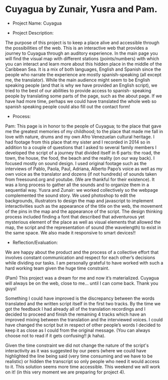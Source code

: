 # Cuyagua by Zunair, Yusra and Pam. 

- Project Name: Cuyagua

- Project Description:

The purpose of this project is to keep a place alive and accessible through the possibilities of the web. This is an interactive web that provides a journey to Cuyagua through an auditory experience. In the main page you will find the visual map with different stations (points/numbers) with which you can interact and learn more about this hidden place in the middle of the Caribbean Sea. It is a mix of both languages, English and Spanish since the people who narrate the experience are mostly spanish-speaking (all except me, the translator). While the main audience might seem to be English speaking people (and that is why we have provided an English script),  we tried to the best of our abilities to provide access to spanish- speaking people by translating some parts of the page, such as the about page. If we have had more time, perhaps we could have translated the whole web so spanish speaking people could also fill out the contact form!
 
- Process:

Pam: This page is in honor to the people of Cuyagua; to the place that gave me the greatest  memories of my childhood;  to the place that made me fall in love with nature, drums and my own Afro Venezuelan cultural heritage.  I had footage from this place that my sister and I recorded in 2014 so in addition to a couple of questions that I asked to several family members I developed the script of a journey that divided itself in 6 parts: the road, the town, the house, the food, the beach and the reality (on our way back). I focused mostly on sound design. I used original footage such as the interviews of Pablo, Paola, Paul, Adriana, Alberto Papo’s voice as well as my own voice as the translator and dozens (if not hundreds) of sounds taken from freesound.org and youtube. (We are thankful for their existence). It was a long process to gather all the sounds and to organize them in a sequential way. 
Yusra and Zunair: we worked collectively so the webpage complemented the sound story. We used photoshop to edit the backgrounds, illustrators to design the map and javascript to implement interactivities  such as the appearance of the title on the web, the movement of the pins in the map and the appearance of the script. The design thinking process included finding a font that described that adventurous yet mysterious element of the place as well as visual elements that allowed the map, the script and the representation of sound (the wavelength) to exist in the same space. We also made it responsive to smart devices!!
 
- Reflection/Evaluation: 

We are happy about the product and the process of a collective effort that involves constant communication and respect for each other’s decisions while dividing our tasks. I am personally grateful to have worked with such a hard working team given the huge time constraint. 

(Pam) This project was a dream for me and now it’s materialized. Cuyagua will always be on the web, close to me… until I can come back. Thank you guys!

Something I could have improved is the discrepancy between the words translated and the written script itself in the first two tracks. By the time we got the feedback I had already all of the translation recordings and I decided to proceed and finish the remaining 4 tracks which have an improved mixing between the translation and the interviewed voices. I could have changed the script but in respect of other people’s words I decided to keep it as close as I could from the original message. (You can always choose not to read if it gets confusing!! jk haha).

Given the time constraint we did not change the nature of the script's interactivity as it was suggested by our peers (where we could have highlighted the line being said (very time consuming and we have to be realistic) or hidden the transcript so only people who need it would access to it. This solution seems more time accessible. This weekend we will work on it! (in this very moment we are preparing for project 4). 


